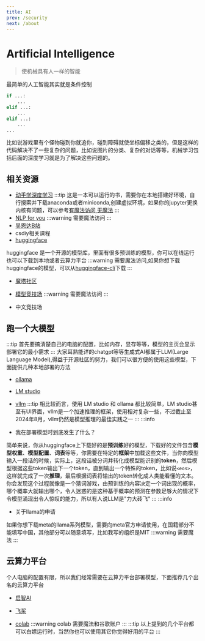 ```yaml
---
title: AI
prev: /security
next: /about
---
```

# Artificial Intelligence
> 使机械具有人一样的智能

最简单的人工智能其实就是条件控制
```python
if ...:
    ...
elif ...:
    ...
elif ...:
    ...
...
```
比如说游戏里有个怪物碰到你就追你，碰到障碍就使坐标偏移之类的，但是这样的代码解决不了一些复杂的问题，比如说图片的分类、复杂的对话等等，机械学习包括后面的深度学习就是为了解决这些问题的。

## 相关资源
- [动手学深度学习](https://zh.d2l.ai/)
:::tip
这是一本可以运行的书，需要你在本地搭建好环境，自行搜索并下载anaconda或者miniconda,创建虚拟环境，如果你的jupyter更换内核有问题，可以参考[有魔法访问](https://medium.com/@sairampillai/how-to-add-your-conda-environment-to-your-jupyter-notebook-in-just-3-steps-6b0d44bf7ade),[无魔法](https://stackoverflow.com/questions/39604271/conda-environments-not-showing-up-in-jupyter-notebook)
:::
- [NLP for you](https://lena-voita.github.io/nlp_course.html)
:::warning
需要魔法访问
:::
- [吴恩达B站](https://www.bilibili.com/video/BV1FT4y1E74V/?vd_source=7aa5d5e2ccdd8646589b9266487f6683)
- csdiy相关课程
- [huggingface](https://huggingface.co/)

huggingface 是一个开源的模型库，里面有很多预训练的模型，你可以在线运行也可以下载到本地或者云算力平台
:::warning
需要魔法访问,如果你想下载huggingface的模型，可以从[huggingface-cli](https://hf-mirror.com/)下载
:::
- [魔塔社区](https://www.modelscope.cn/home)

- [模型竞技场](https://chat.lmsys.org/)
:::warning
需要魔法访问
:::
- 中文竞技场
## 跑一个大模型
:::tip
首先要搞清楚自己的电脑的配置，比如内存，显存等等，模型的主页会显示部署它的最小需求
:::
大家耳熟能详的chatgpt等等生成式AI都属于LLM(Large Language Model),得益于开源社区的努力，我们可以很方便的使用这些模型，下面提供几种本地部署的方法
- [ollama](https://ollama.com/)

- [LM studio](https://lmstudio.ai/)

- [vllm](https://docs.vllm.ai/en/latest/index.html)
:::tip
相比较而言，使用 LM studio 和 ollama 都比较简单，LM studio甚至有UI界面，vllm是一个加速推理的框架，使用相对复杂一些，不过截止至2024年8月，vllm仍然是模型推理的最佳实践之一
:::
:::info
* 我在部署模型时到底发生了什么？

简单来说，你从huggingface上下载好的是**预训练**好的模型，下载好的文件包含**模型权重**、**模型配置**、**词表**等等，你需要在特定的**框架**中加载这些文件，当你向模型输入一段话的时候，实际上，这段话被分词并转化成模型能识别的**token**，然后模型根据这些token输出下一个token，直到输出一个特殊的token，比如说`<eos>`，这样就完成了一次**推理**，最后根据词表将输出的token转化成人类能看懂的文本。你会发现这个过程就像是一个猜词游戏，由预训练的内容决定一个词出现的概率，哪个概率大就输出哪个，令人迷惑的是这种基于概率的预测在参数足够大的情况下令模型涌现出令人惊叹的能力，所以有人说LLM是"力大砖飞"
:::
:::info
* 关于llama的申请

如果你想下载meta的llama系列模型，需要向meta官方申请使用，在国籍部分不能填写中国，其他部分可以随意填写，比如我写的组织是MIT
:::warning
需要魔法
:::
## 云算力平台
个人电脑的配置有限，所以我们经常需要在云算力平台部署模型，下面推荐几个出名的云算力平台
* [启智AI](https://openi.pcl.ac.cn/)

* [飞桨](https://aistudio.baidu.com/index)

* [colab](https://colab.research.google.com/)
:::warning
colab 需要魔法和谷歌账户
:::
:::tip
以上提到的几个平台都可以白嫖运行时，当然你也可以使用其它你觉得好用的平台
:::

<CommentService/>
